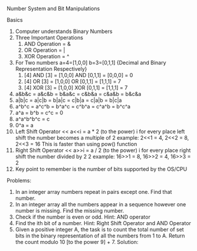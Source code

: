 Number System and Bit Manipulations

Basics

1. Computer understands Binary Numbers
2. Three Important Operations
   1. AND Operation = &
   2. OR Operation = |
   3. XOR Operation = ^
3. For Two numbers a=4=[1,0,0] b=3=[0,1,1] {Decimal and Binary Representation Respectively}
      1. [4] AND [3] = [1,0,0] AND [0,1,1] = [0,0,0] = 0
      2. [4] OR [3] = [1,0,0] OR [0,1,1] = [1,1,1] = 7
      3. [4] XOR [3] = [1,0,0] XOR [0,1,1] = [1,1,1] = 7
4. a&b&c = a&c&b = b&a&c = c&b&a = c&a&b = b&c&a 
5. a|b|c = a|c|b = b|a|c = c|b|a = c|a|b = b|c|a
6. a^b^c = a^c^b = b^a^c = c^b^a = c^a^b = b^c^a
7. a^a = b^b = c^c = 0 
8. a^a^b^b^c = c
9. 0^a = a
10. Left Shift Operator  <<
    a<<i = a * 2 (to the power) i
    for every place left shift the number becomes a multiple of 2
    example: 2<<1 = 4, 2<<2 = 8, 2<<3 = 16
   This is faster than using pow() function
11. Right Shift Operator  <<
    a>>i = a / 2 (to the power) i
    for every place right shift the number divided by 2 2
    example: 16>>1 = 8, 16>>2 = 4, 16>>3 = 2
12. Key point to remember is the number of bits supported by the OS/CPU 

Problems:
1. In an integer array numbers repeat in pairs except one. Find that number.
2. In an integer array all the numbers appear in a sequence however one number is missing. Find the missing number.
3. Check if the number is even or odd. Hint: AND operator
4. Find the ith bit of a number. Hint: Right Shift Operator and AND Operator 
5. Given a positive integer A, the task is to count the total number of set bits in the binary representation of all the numbers from 1 to A. Return the count modulo 10 [to the power 9] + 7.
    Solution: 
   
